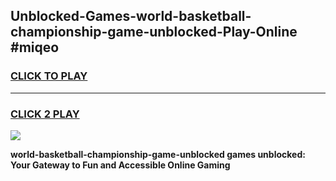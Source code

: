 
## Unblocked-Games-world-basketball-championship-game-unblocked-Play-Online #miqeo
<h3>
<a href="https://news.freeplayer.one?title=world-basketball-championship-game-unblocked&ref=3">CLICK TO PLAY</a></h3>
<hr>

<h3>
<a href="https://news.freeplayer.one?title=world-basketball-championship-game-unblocked&ref=3">CLICK 2 PLAY</a>
  
</h3>

<a href="https://news.freeplayer.one?title=world-basketball-championship-game-unblocked&ref=3"><img src="https://clearcache.store/games.png"></a>


**world-basketball-championship-game-unblocked games unblocked: Your Gateway to Fun and Accessible Online Gaming**
